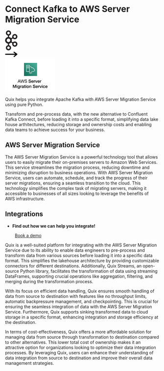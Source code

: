 # Connect Kafka to AWS Server Migration Service

<div class="connect-images cards blog-grid-card" markdown>
<div>
<img src="../images/kafka_logo.png" width="40px" />
</div>
<div>
<img src="../images/arrow.svg" width="40px" />
</div>
<div>
<img src="./images/aws-server-migration-service_1.jpg" />
</div>
</div>

Quix helps you integrate Apache Kafka with AWS Server Migration Service using pure Python.

Transform and pre-process data, with the new alternative to Confluent Kafka Connect, before loading it into a specific format, simplifying data lake house arthitectures, reducing storage and ownership costs and enabling data teams to achieve success for your business.

## AWS Server Migration Service

The AWS Server Migration Service is a powerful technology tool that allows users to easily migrate their on-premises servers to Amazon Web Services. This service streamlines the migration process, reducing downtime and minimizing disruption to business operations. With AWS Server Migration Service, users can automate, schedule, and track the progress of their server migrations, ensuring a seamless transition to the cloud. This technology simplifies the complex task of migrating servers, making it accessible to businesses of all sizes looking to leverage the benefits of AWS infrastructure.

## Integrations

<div class="grid cards" markdown>

- __Find out how we can help you integrate!__

    <a class="md-button md-button--primary" href="https://share.hsforms.com/1iW0TmZzKQMChk0lxd_tGiw4yjw2?__hstc=175542013.2303933fbd746c0ac86d9ccbe9bc9100.1728383268831.1729603416735.1729620918855.31&__hssc=175542013.1.1729620918855&__hsfp=2132701734" target="_blank" style="margin:.5rem;">Book a demo</a>

</div>


Quix is a well-suited platform for integrating with the AWS Server Migration Service due to its ability to enable data engineers to pre-process and transform data from various sources before loading it into a specific data format. This simplifies the lakehouse architecture by providing customizable connectors for different destinations. Additionally, Quix Streams, an open-source Python library, facilitates the transformation of data using streaming DataFrames, supporting crucial operations like aggregation, filtering, and merging during the transformation process.

With its focus on efficient data handling, Quix ensures smooth handling of data from source to destination with features like no throughput limits, automatic backpressure management, and checkpointing. This is crucial for ensuring the seamless integration of data with the AWS Server Migration Service. Furthermore, Quix supports sinking transformed data to cloud storage in a specific format, enhancing integration and storage efficiency at the destination.

In terms of cost-effectiveness, Quix offers a more affordable solution for managing data from source through transformation to destination compared to other alternatives. This lower total cost of ownership makes it an attractive option for organizations looking to optimize their data integration processes. By leveraging Quix, users can enhance their understanding of data integration from source to destination and improve their overall data management strategies.

